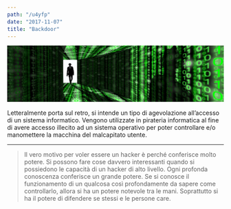 ```yaml
---
path: "/u4yfp"
date: "2017-11-07" 
title: "Backdoor"
---
```


![backdoor](./images/backdoor.jpg)

Letteralmente porta sul retro, si intende un tipo di agevolazione all’accesso di un sistema informatico. Vengono utilizzate in pirateria informatica al fine di avere accesso illecito ad un sistema operativo per poter controllare e/o manomettere la macchina del malcapitato utente.

---

> Il vero motivo per voler essere un hacker è perché conferisce molto potere. Si possono fare cose davvero interessanti quando si possiedono le capacità di un hacker di alto livello. Ogni profonda conoscenza conferisce un grande potere. Se si conosce il funzionamento di un qualcosa così profondamente da sapere come controllarlo, allora si ha un potere notevole tra le mani. Soprattutto si ha il potere di difendere se stessi e le persone care.